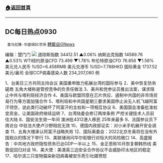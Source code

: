 ###  [:house:返回首頁](https://github.com/ourhimalayas/txt)
---


## DC每日热点0930
` 喜马拉雅-华盛顿DC农场` [轉載自GNews](https://gnews.org/zh-hans/1564732/)

编辑：楚门门
![](https://assets.gnews.org/wp-content/uploads/2021/09/BB728306-4E31-4288-80F8-F675547884FC-scaled.jpeg)
道琼斯指数 34412.51 ▲0.06%
纳斯达克指数 14589.76 ▲0.53%
WTI纽约原油CFD 73.499 ▼1.78%
布伦特原油CFD 76.856 ▼1.58%
美元兑人民币 1USD=6.458RMB
美元兑港币 1USD=7.788HKD
国际黄金 1737.52 美元/盎司
全球CCP病毒感染人数 234,207,080 例

1、台美日三方共同主持会议 美国重申致力拓展台湾的国际参与
2、美中恢复防务磋商 五角大楼称是管控竞争的负责任做法
3、美共和党参议员推出法案，谋求阻止中共与塔利班经济合作
4、美国与欧盟同意在芯片供应、遏制中共国的非市场贸易行为等方面加强合作
5、塔利班和中共国星期三要求美国停止派无人机飞越阿富汗领空，说此类行动破坏了阿富汗的主权和一项相互协议
6、美国国会准备批准权宜资金，让美国政府继续运转
7、台湾陆委会修订两岸条例 严控关键技术人员前往大陆
8、国安法生效一年间 澳洲批4312港人移民 25年来最多
9、法国参议员下周访台 中驻法大使卢沙野阻扰无效
10、德国内政部证实：对小米手机展开安全调查
11、五角大楼承认阿富汗战略失败
12、国际奥委会：2022北京冬奥将在没有外国观众的情况下举行
13、美联储询问华尔街银行对恒大的风险敞口
14、高盛报告：中共地方政府隐性债务已达GDP一半以上
15、金正恩称10月恢复朝韩热线 美敦促回归对话
16、美大使：美澳英三边安全合作协议不会威胁印太地区的稳定
17、哈尔滨三只宠物猫染新冠病毒被安乐死引社媒愤怒
